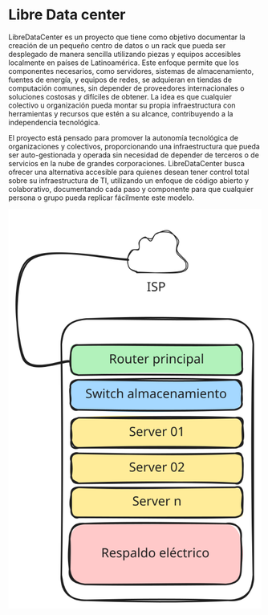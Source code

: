 # Libre Data center

LibreDataCenter es un proyecto que tiene como objetivo documentar la creación de un pequeño centro de datos o un rack que pueda ser desplegado de manera sencilla utilizando piezas y equipos accesibles localmente en países de Latinoamérica. Este enfoque permite que los componentes necesarios, como servidores, sistemas de almacenamiento, fuentes de energía, y equipos de redes, se adquieran en tiendas de computación comunes, sin depender de proveedores internacionales o soluciones costosas y difíciles de obtener. La idea es que cualquier colectivo u organización pueda montar su propia infraestructura con herramientas y recursos que estén a su alcance, contribuyendo a la independencia tecnológica.

El proyecto está pensado para promover la autonomía tecnológica de organizaciones y colectivos, proporcionando una infraestructura que pueda ser auto-gestionada y operada sin necesidad de depender de terceros o de servicios en la nube de grandes corporaciones. LibreDataCenter busca ofrecer una alternativa accesible para quienes desean tener control total sobre su infraestructura de TI, utilizando un enfoque de código abierto y colaborativo, documentando cada paso y componente para que cualquier persona o grupo pueda replicar fácilmente este modelo.

![Diagrama de alto nivel](Rack-alto-nivel.excalidraw.svg)
